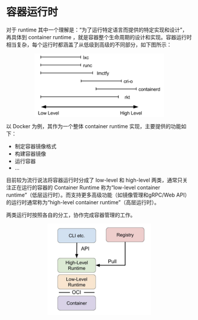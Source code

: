 # 容器运行时

对于 runtime 其中一个理解是：“为了运行特定语言而提供的特定实现和设计”，再具体到 container runtime ，就是容器整个生命周期的设计和实现。容器运行时相当复杂，每个运行时都涵盖了从低级到高级的不同部分，如下图所示：

<div  align="center">
	<img src="../assets/container-runtime.png" width = "350"  align=center />
</div>

以 Docker 为例，其作为一个整体 container runtime 实现，主要提供的功能如下：

- 制定容器镜像格式
- 构建容器镜像
- 运行容器
- ...

目前较为流行说法将容器运行时分成了 low-level 和 high-level 两类，通常只关注正在运行的容器的 Container Runtime 称为“low-level container runtime”（低层运行时）。而支持更多高级功能（如镜像管理和gRPC/Web API）的运行时通常称为“high-level container runtime”（高层运行时）。

两类运行时按照各自的分工，协作完成容器管理的工作。

<div  align="center">
	<img src="../assets/container-runtime-relative.png" width = "280"  align=center />
</div>




